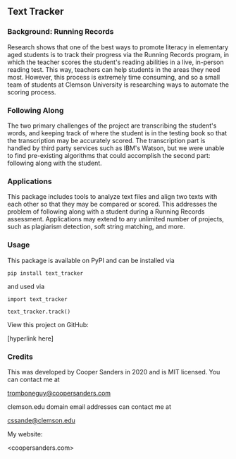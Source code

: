 ## Text Tracker
### Background: Running Records
Research shows that one of the best ways to promote literacy in elementary aged
students is to track their progress via the Running Records program, in which
the teacher scores the student's reading abilities in a live, in-person reading
test. This way, teachers can help students in the areas they need most.
However, this process is extremely time consuming, and so a small team of
students at Clemson University is researching ways to automate the scoring
process.
### Following Along
The two primary challenges of the project are transcribing the student's words,
and keeping track of where the student is in the testing book so that the
transcription may be accurately scored. The transcription part is handled by
third party services such as IBM's Watson, but we were unable to find
pre-existing algorithms that could accomplish the second part: following along
with the student.
### Applications
This package includes tools to analyze text files and align two texts with each
other so that they may be compared or scored. This addresses the problem of
following along with a student during a Running Records assessment.
Applications may extend to any unlimited number of projects, such as plagiarism
detection, soft string matching, and more.
### Usage
This package is available on PyPI and can be installed via

`pip install text_tracker`

and used via

`import text_tracker`

`text_tracker.track()`

View this project on GitHub:

[hyperlink here]
### Credits
This was developed by Cooper Sanders in 2020 and is MIT licensed. You can
contact me at

<tromboneguy@coopersanders.com>

clemson.edu domain email addresses can contact me at 

<cssande@clemson.edu>

My website:

<coopersanders.com>